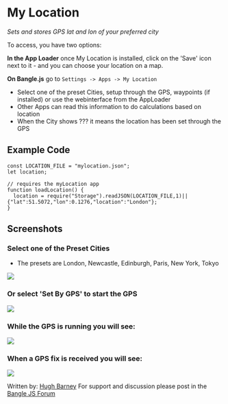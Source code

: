 # My Location

*Sets and stores GPS lat and lon of your preferred city*

To access, you have two options:

**In the App Loader** once My Location is installed, click on the 'Save' icon
next to it - and you can choose your location on a map.

**On Bangle.js** go to `Settings -> Apps -> My Location`

* Select one of the preset Cities, setup through the GPS, waypoints (if installed) or use the webinterface from the AppLoader
* Other Apps can read this information to do calculations based on location
* When the City shows ??? it means the location has been set through the GPS

## Example Code

    const LOCATION_FILE = "mylocation.json";
    let location;

    // requires the myLocation app
    function loadLocation() {
      location = require("Storage").readJSON(LOCATION_FILE,1)||{"lat":51.5072,"lon":0.1276,"location":"London"};
    }

## Screenshots

### Select one of the Preset Cities

* The presets are London, Newcastle, Edinburgh, Paris, New York, Tokyo

![](screenshot_1.png)

### Or select 'Set By GPS' to start the GPS

![](screenshot_2.png)

### While the GPS is running you will see:

![](screenshot_3.png)

### When a GPS fix is received you will see:

![](screenshot_4.png)



Written by: [Hugh Barney](https://github.com/hughbarney)  For support and discussion please post in the [Bangle JS Forum](http://forum.espruino.com/microcosms/1424/)
